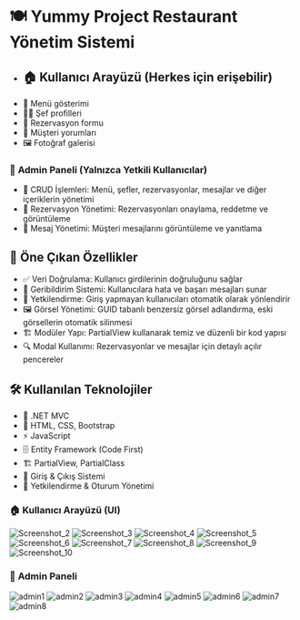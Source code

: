 # 🍽️ **Yummy Project Restaurant Yönetim Sistemi**
- ## 🏠 **Kullanıcı Arayüzü (Herkes için erişebilir)**
- 📜 Menü gösterimi
- 👨‍🍳 Şef profilleri
- 📅 Rezervasyon formu
- 💬 Müşteri yorumları
- 🖼️ Fotoğraf galerisi
### 🔑 **Admin Paneli (Yalnızca Yetkili Kullanıcılar)**
- 📌 CRUD İşlemleri: Menü, şefler, rezervasyonlar, mesajlar ve diğer içeriklerin yönetimi
- 📆 Rezervasyon Yönetimi: Rezervasyonları onaylama, reddetme ve görüntüleme
- 📩 Mesaj Yönetimi: Müşteri mesajlarını görüntüleme ve yanıtlama
## 🚀 **Öne Çıkan Özellikler**
- ✅ Veri Doğrulama: Kullanıcı girdilerinin doğruluğunu sağlar
- 🔔 Geribildirim Sistemi: Kullanıcılara hata ve başarı mesajları sunar
- 🔐 Yetkilendirme: Giriş yapmayan kullanıcıları otomatik olarak yönlendirir
- 🖼️ Görsel Yönetimi: GUID tabanlı benzersiz görsel adlandırma, eski görsellerin otomatik silinmesi
- 🏗️ Modüler Yapı: PartialView kullanarak temiz ve düzenli bir kod yapısı
- 🔍 Modal Kullanımı: Rezervasyonlar ve mesajlar için detaylı açılır pencereler
## 🛠 **Kullanılan Teknolojiler**
- 🎯 .NET MVC
- 🎨 HTML, CSS, Bootstrap
- ⚡ JavaScript
- 🗄 Entity Framework (Code First)
- 🏗 PartialView, PartialClass
- 🔄 Giriş & Çıkış Sistemi
- 🔑 Yetkilendirme & Oturum Yönetimi

### 🏠 **Kullanıcı Arayüzü (UI)**
![Screenshot_2](https://github.com/user-attachments/assets/1458913f-4d57-4034-b7b2-e5b3406802b9)
![Screenshot_3](https://github.com/user-attachments/assets/a08502fc-ddcf-4b25-86c3-fda2b2fb79ad)
![Screenshot_4](https://github.com/user-attachments/assets/da8c50db-35d8-48dd-bdc2-4a31ac219b49)
![Screenshot_5](https://github.com/user-attachments/assets/3ebb0ddd-0afa-489e-9c15-a988793ba389)
![Screenshot_6](https://github.com/user-attachments/assets/d524c24a-3bc3-4eb0-884c-1933d7217fad)
![Screenshot_7](https://github.com/user-attachments/assets/5918abee-653c-4877-a715-082333d3ca9d)
![Screenshot_8](https://github.com/user-attachments/assets/7a31acc2-6283-4ee7-83dd-78ed4f566829)
![Screenshot_9](https://github.com/user-attachments/assets/2b075195-9c12-451e-bab4-28a3c6b8b207)
![Screenshot_10](https://github.com/user-attachments/assets/268d45b6-3e88-4c38-acc6-3e35ed93629b)
### 🔑 **Admin Paneli**
![admin1](https://github.com/user-attachments/assets/31134303-7713-408a-a433-1a2b67c43453)
![admin2](https://github.com/user-attachments/assets/6482d8f1-df3f-468f-9cae-0f53642999fd)
![admin3](https://github.com/user-attachments/assets/456df423-2aa2-4d04-b99c-dee151612779)
![admin4](https://github.com/user-attachments/assets/d6e813da-4600-4eff-ba9f-d7aecddf9acf)
![admin5](https://github.com/user-attachments/assets/52c158e3-783d-4e5d-abad-807c5d7975ca)
![admin6](https://github.com/user-attachments/assets/3cda6e6c-cf7d-404d-9192-3006f55038ee)
![admin7](https://github.com/user-attachments/assets/a8d3d06f-b8be-4294-8275-7f21e25457f1)
![admin8](https://github.com/user-attachments/assets/137cc4e6-6b10-422b-a568-802c0878ad52)
